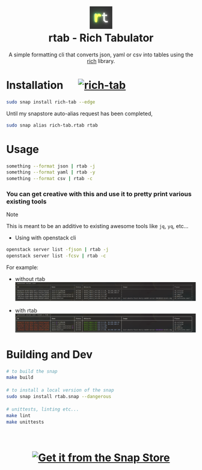 <h1 align="center">
  <img src="./png/rtab_logo.png" alt="rtab" width="60px">
  <br />
  rtab - Rich Tabulator
</h1>

<p align="center">A simple formatting cli that converts json, yaml or csv into tables using the <a href="https://github.com/Textualize/rich">rich</a> library.</p>


# Installation &nbsp;&nbsp;&nbsp;&nbsp; [![rich-tab](https://snapcraft.io/rich-tab/badge.svg)](https://snapcraft.io/rich-tab)

```bash
sudo snap install rich-tab --edge
```

Until my snapstore auto-alias request has been completed,
```bash
sudo snap alias rich-tab.rtab rtab
```

# Usage
```bash
something --format json | rtab -j
something --format yaml | rtab -y
something --format csv | rtab -c
```

### You can get creative with this and use it to pretty print various existing tools

> [!NOTE]
> This is meant to be an additive to existing awesome tools like `jq`, `yq`, etc...

- Using with openstack cli
```bash
openstack server list -fjson | rtab -j
openstack server list -fcsv | rtab -c
```

For example:
- without rtab
![without_rtab](/png/without_rtab.png)

- with rtab
![with_rtab](/png/with_rtab.png)


# Building and Dev
```bash
# to build the snap
make build

# to install a local version of the snap
sudo snap install rtab.snap --dangerous

# unittests, linting etc...
make lint
make unittests
```

<br>

<h1 align="center">
<a href="https://snapcraft.io/rich-tab">
  <img alt="Get it from the Snap Store" src="https://snapcraft.io/static/images/badges/en/snap-store-black.svg" />
</a>
</h1>

